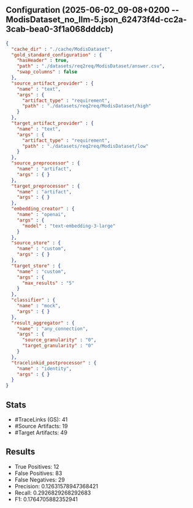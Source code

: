 ## Configuration (2025-06-02_09-08+0200 -- ModisDataset_no_llm-5.json_62473f4d-cc2a-3cab-bea0-3f1a068dddcb)
```json
{
  "cache_dir" : "./cache/ModisDataset",
  "gold_standard_configuration" : {
    "hasHeader" : true,
    "path" : "./datasets/req2req/ModisDataset/answer.csv",
    "swap_columns" : false
  },
  "source_artifact_provider" : {
    "name" : "text",
    "args" : {
      "artifact_type" : "requirement",
      "path" : "./datasets/req2req/ModisDataset/high"
    }
  },
  "target_artifact_provider" : {
    "name" : "text",
    "args" : {
      "artifact_type" : "requirement",
      "path" : "./datasets/req2req/ModisDataset/low"
    }
  },
  "source_preprocessor" : {
    "name" : "artifact",
    "args" : { }
  },
  "target_preprocessor" : {
    "name" : "artifact",
    "args" : { }
  },
  "embedding_creator" : {
    "name" : "openai",
    "args" : {
      "model" : "text-embedding-3-large"
    }
  },
  "source_store" : {
    "name" : "custom",
    "args" : { }
  },
  "target_store" : {
    "name" : "custom",
    "args" : {
      "max_results" : "5"
    }
  },
  "classifier" : {
    "name" : "mock",
    "args" : { }
  },
  "result_aggregator" : {
    "name" : "any_connection",
    "args" : {
      "source_granularity" : "0",
      "target_granularity" : "0"
    }
  },
  "tracelinkid_postprocessor" : {
    "name" : "identity",
    "args" : { }
  }
}
```

## Stats
* #TraceLinks (GS): 41
* #Source Artifacts: 19
* #Target Artifacts: 49
## Results
* True Positives: 12
* False Positives: 83
* False Negatives: 29
* Precision: 0.12631578947368421
* Recall: 0.2926829268292683
* F1: 0.1764705882352941
